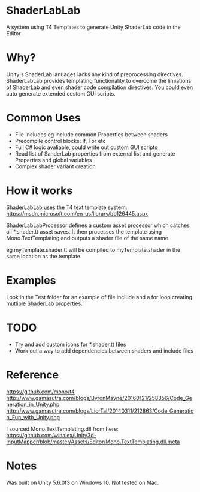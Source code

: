 # ShaderLabLab
A system using T4 Templates to generate Unity ShaderLab code in the Editor

# Why?
Unity's ShaderLab lanuages lacks any kind of preprocessing directives.  ShaderLabLab provides templating functionality to overcome the limiations of ShaderLab and even shader code compilation directives.  You could even auto generate extended custom GUI scripts.

# Common Uses 
* File Includes eg include common Properties between shaders
* Precompile control blocks: If, For etc
* Full C# logic avaliable, could write out custom GUI scripts
* Read list of SahderLab properties from external list and generate Properties and global variables
* Complex shader variant creation

# How it works
ShaderLabLab uses the T4 text template system:
https://msdn.microsoft.com/en-us/library/bb126445.aspx

ShaderLabLabProcessor defines a custom asset processor which catches all *.shader.tt asset saves.  It then processes the template using Mono.TextTemplating and outputs a shader file of the same name.

eg myTemplate.shader.tt will be compiled to myTemplate.shader in the same location as the template.

# Examples
Look in the Test folder for an example of file include and a for loop creating mutliple ShaderLab properties.

# TODO
* Try and add custom icons for *.shader.tt files
* Work out a way to add dependencies between shaders and include files

# Reference
https://github.com/mono/t4
http://www.gamasutra.com/blogs/ByronMayne/20160121/258356/Code_Generation_in_Unity.php
http://www.gamasutra.com/blogs/LiorTal/20140311/212863/Code_Generation_Fun_with_Unity.php

I sourced Mono.TextTemplating.dll from here:
https://github.com/winalex/Unity3d-InputMapper/blob/master/Assets/Editor/Mono.TextTemplating.dll.meta

# Notes
Was built on Unity 5.6.0f3 on Windows 10.  Not tested on Mac.
